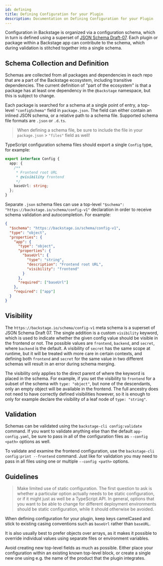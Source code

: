 ```yaml
---
id: defining
title: Defining Configuration for your Plugin
description: Documentation on Defining Configuration for your Plugin
---
```


Configuration in Backstage is organized via a configuration schema, which in
turn is defined using a superset of
[JSON Schema Draft-07](https://json-schema.org/specification-links.html#draft-7).
Each plugin or package within a Backstage app can contribute to the schema,
which during validation is stitched together into a single schema.

## Schema Collection and Definition

Schemas are collected from all packages and dependencies in each repo that are a
part of the Backstage ecosystem, including transitive dependencies. The current
definition of "part of the ecosystem" is that a package has at least one
dependency in the `@backstage` namespace, but this is subject to change.

Each package is searched for a schema at a single point of entry, a top-level
`"configSchema"` field in `package.json`. The field can either contain an
inlined JSON schema, or a relative path to a schema file. Supported schema file
formats are `.json` or `.d.ts`.

> When defining a schema file, be sure to include the file in your
> `package.json` > `"files"` field as well!

TypeScript configuration schema files should export a single `Config` type, for
example:

```ts
export interface Config {
  app: {
    /**
     * Frontend root URL
     * @visibility frontend
     */
    baseUrl: string;
  };
}
```

Separate `.json` schema files can use a top-level
`"$schema": "https://backstage.io/schema/config-v1"` declaration in order to
receive schema validation and autocompletion. For example:

```json
{
  "$schema": "https://backstage.io/schema/config-v1",
  "type": "object",
  "properties": {
    "app": {
      "type": "object",
      "properties": {
        "baseUrl": {
          "type": "string",
          "description": "Frontend root URL",
          "visibility": "frontend"
        }
      },
      "required": ["baseUrl"]
    },
    "required": ["app"]
  }
}
```

## Visibility

The `https://backstage.io/schema/config-v1` meta schema is a superset of JSON
Schema Draft 07. The single addition is a custom `visibility` keyword, which is
used to indicate whether the given config value should be visible in the
frontend or not. The possible values are `frontend`, `backend`, and `secret`,
where `backend` is the default. A visibility of `secret` has the same scope at
runtime, but it will be treated with more care in certain contexts, and defining
both `frontend` and `secret` for the same value in two different schemas will
result in an error during schema merging.

The visibility only applies to the direct parent of where the keyword is placed
in the schema. For example, if you set the visibility to `frontend` for a subset
of the schema with `type: "object"`, but none of the descendants, only an empty
object will be available in the frontend. The full ancestry does not need to
have correctly defined visibilities however, so it is enough to only for example
declare the visibility of a leaf node of `type: "string"`.

## Validation

Schemas can be validated using the `backstage-cli config:validate` command. If
you want to validate anything else than the default `app-config.yaml`, be sure
to pass in all of the configuration files as `--config <path>` options as well.

To validate and examine the frontend configuration, use the
`backstage-cli config:print --frontend` command. Just like for validation you
may need to pass in all files using one or multiple `--config <path>` options.

## Guidelines

> Make limited use of static configuration. The first question to ask is whether
> a particular option actually needs to be static configuration, or if it might
> just as well be a TypeScript API. In general, options that you want to be able
> to change for different deployment environments should be static
> configuration, while it should otherwise be avoided.

When defining configuration for your plugin, keep keys camelCased and stick to
existing casing conventions such as `baseUrl` rather than `baseURL`.

It is also usually best to prefer objects over arrays, as it makes it possible
to override individual values using separate files or environment variables.

Avoid creating new top-level fields as much as possible. Either place your
configuration within an existing known top-level block, or create a single new
one using e.g. the name of the product that the plugin integrates.
